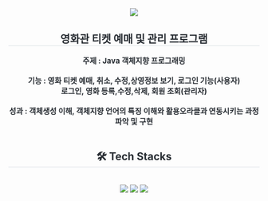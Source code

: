 <div align= "center">
    <img src="https://capsule-render.vercel.app/api?type=waving&color=gradient&height=180&text=CGV%20Project&animation=fadeIn&fontColor=000000&fontSize=70" />
    </div>
    <div align= "center"> 
    <h2 style="border-bottom: 1px solid #d8dee4; color: #282d33;"> 영화관 티켓 예매 및 관리 프로그램 </h2>  
    <div style="font-weight: 700; font-size: 15px; text-align: center; color: #282d33;"> 
        주제 : Java 객체지향 프로그래밍 <br>
        <br>
        기능 : 영화 티켓 예매, 취소, 수정,상영정보 보기, 로그인 기능(사용자)  <br>
        로그인, 영화 등록,수정,삭제, 회원 조회(관리자)<br>
        <br>
        성과 : 객체생성 이해, </li>객체지향 언어의 특징 이해와 활용</li>오라클과 연동시키는 과정 파악 및 구현 </div> 
        <br>
    </div>
    <div align= "center">
    <h2 style="border-bottom: 1px solid #d8dee4; color: #282d33;"> 🛠️ Tech Stacks </h2> <br> 
    <div style="margin: 0 auto; text-align: center;" align= "center"> <img src="https://img.shields.io/badge/Java-007396?style=plastic&logo=Java&logoColor=white">
          <img src="https://img.shields.io/badge/Oracle-F80000?style=plastic&logo=Oracle&logoColor=white">
        <img src="https://img.shields.io/badge/Eclipse-2C2255?style=plastic&logo=Spring&logoColor=white">
          </div>
    </div>
    
